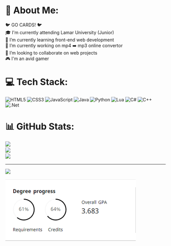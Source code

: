# 💫 About Me:
🐦 GO CARDS! 🐦<br>
🎓 I'm currently attending Lamar University (Junior)<br> 
🌱 I’m currently learning front-end web development<br>
🔭 I’m currently working on mp4 ➡️ mp3 online convertor<br>
🤝 I’m looking to collaborate on web projects<br>
🎮 I'm an avid gamer


# 💻 Tech Stack:
![HTML5](https://img.shields.io/badge/html5-%23E34F26.svg?style=for-the-badge&logo=html5&logoColor=white) 
![CSS3](https://img.shields.io/badge/css3-%231572B6.svg?style=for-the-badge&logo=css3&logoColor=white) 
![JavaScript](https://img.shields.io/badge/javascript-%23323330.svg?style=for-the-badge&logo=javascript&logoColor=%23F7DF1E)
![Java](https://img.shields.io/badge/java-%23ED8B00.svg?style=for-the-badge&logo=java&logoColor=white)
![Python](https://img.shields.io/badge/python-3670A0?style=for-the-badge&logo=python&logoColor=ffdd54) 
![Lua](https://img.shields.io/badge/lua-%232C2D72.svg?style=for-the-badge&logo=lua&logoColor=white) 
![C#](https://img.shields.io/badge/c%23-%23239120.svg?style=for-the-badge&logo=c-sharp&logoColor=white) 
![C++](https://img.shields.io/badge/c++-%2300599C.svg?style=for-the-badge&logo=c%2B%2B&logoColor=white)
![.Net](https://img.shields.io/badge/.NET-5C2D91?style=for-the-badge&logo=.net&logoColor=white)

# 📊 GitHub Stats:
![](https://github-readme-stats.vercel.app/api?username=DaltonMosley&theme=default&hide_border=false&include_all_commits=true&count_private=true)<br/>
![](https://github-readme-streak-stats.herokuapp.com/?user=DaltonMosley&theme=default&hide_border=false)<br/>
![](https://github-readme-stats.vercel.app/api/top-langs/?username=DaltonMosley&theme=default&hide_border=false&include_all_commits=true&count_private=true&layout=compact)

---
[![](https://visitcount.itsvg.in/api?id=DaltonMosley&icon=0&color=1)](https://visitcount.itsvg.in)

![image](image.png)


<!-- Proudly created with GPRM ( https://gprm.itsvg.in ) -->